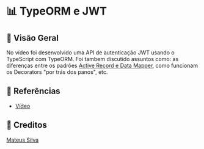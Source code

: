 
# 📊 TypeORM e JWT

## 🚀 Visão Geral

No vídeo foi desenvolvido uma API de autenticação JWT usando o TypeScript com TypeORM. Foi tambem discutido assuntos como: as diferenças entre os padrões [Active Record e Data Mapper](https://typeorm.io/#/active-record-data-mapper), como funcionam os Decorators "por trás dos panos", etc.

## 📎 Referências

-  [Vídeo](https://www.youtube.com/watch?v=TjAXBLszCb0&ab_channel=MateusSilva)

## 🌟 Creditos

[Mateus Silva](https://www.instagram.com/imateus.silva)
